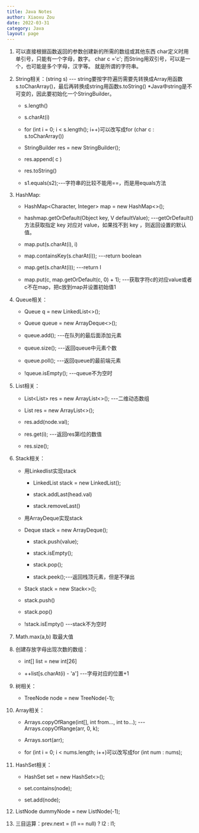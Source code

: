 ```yaml
---
title: Java Notes
author: Xiaoxu Zou
date: 2022-03-31
category: Java
layout: page
---
```


1. 可以直接根据函数返回的参数创建新的所需的数组或其他东西
   char定义时用单引号，只能有一个字母，数字。 char c ='c'; 而String用双引号，可以是一个，也可能是多个字母，汉字等。 就是所谓的字符串。

2. String相关：(string s) --- string要按字符遍历需要先转换成Array用函数s.toCharArray()，最后再转换成string用函数s.toString() *Java中string是不可变的，因此要初始化一个StringBuilder。

	- s.length()

	- s.charAt(i)

	- for (int i = 0; i < s.length(); i++)可以改写成for (char c : s.toCharArray())

	- StringBuilder res = new StringBuilder();

	- res.append( c )

	- res.toString()

	- s1.equals(s2);---字符串的比较不能用==，而是用equals方法


3. HashMap:

	- HashMap<Character, Integer> map = new HashMap<>();

	- hashmap.getOrDefault(Object key, V defaultValue); ---getOrDefault() 方法获取指定 key 对应对 value，如果找不到 key ，则返回设置的默认值。

	- map.put(s.charAt(i), i)

	- map.containsKey(s.charAt(i)); ---return boolean

	- map.get(s.charAt(i)); ---return I

	- map.put(c, map.getOrDefault(c, 0) + 1); ---获取字符c的对应value或者c不在map，把c放到map并设置初始值1


4. Queue相关：

	- Queue<TreeNode> q = new LinkedList<>();

	- Queue<TreeNode> queue = new ArrayDeque<>();

	- queue.add(); ---在队列的最后面添加元素

	- queue.size(); ---返回queue中元素个数

	- queue.poll(); ---返回queue的最前端元素

	- !queue.isEmpty(); ---queue不为空时


5. List相关：

	- List<List<Integer>> res = new ArrayList<>(); ---二维动态数组

	- List<Integer> res = new ArrayList<>();

	- res.add(node.val);

	- res.get(i); ---返回res第i位的数值

	- res.size();

6. Stack相关：

	- 用Linkedlist实现stack
	
		- LinkedList<Integer> stack = new LinkedList<Integer>();
	
		- stack.addLast(head.val)
	
		- stack.removeLast()
	
	- 用ArrayDeque实现stack
	
	- Deque<Integer> stack = new ArrayDeque<Integer>();
	
		- stack.push(value);
	
		- stack.isEmpty();
	
		- stack.pop();
	
		- stack.peek();---返回栈顶元素，但是不弹出
	
	- Stack<Treenode> stack = new Stack<>();
	
	- stack.push()
	
	- stack.pop()
	
	- !stack.isEmpty() ---stack不为空时

7. Math.max(a,b) 取最大值

8. 创建存放字母出现次数的数组：

	- int[] list = new int[26]

	- ++list[s.charAt(i) 	- 'a'] ---字母对应的位置+1

9. 树相关：

	- TreeNode node = new TreeNode(-1);

10. Array相关：

	- Arrays.copyOfRange(int[], int from…, int to…); ---Arrays.copyOfRange(arr, 0, k);

	- Arrays.sort(arr);

	- for (int i = 0; i < nums.length; i++)可以改写成for (int num : nums);

11. HashSet相关：

	- HashSet<ListNode> set = new HashSet<>();

	- set.contains(node);

	- set.add(node);

12. ListNode dummyNode = new ListNode(-1);

13. 三目运算：prev.next = (l1 == null) ? l2 : l1;

